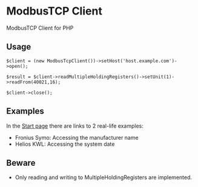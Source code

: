 # ModbusTCP Client

ModbusTCP Client for PHP

## Usage

    $client = (new ModbusTcpClient())->setHost('host.example.com')->open();

    $result = $client->readMultipleHoldingRegisters()->setUnit(1)->readFrom(40021,16);

    $client->close();

## Examples

In the [Start page](index.php) there are links to 2 real-life examples:
- Fronius Symo: Accessing the manufacturer name
- Helios KWL: Accessing the system date

## Beware

- Only reading and writing to MultipleHoldingRegisters are implemented.